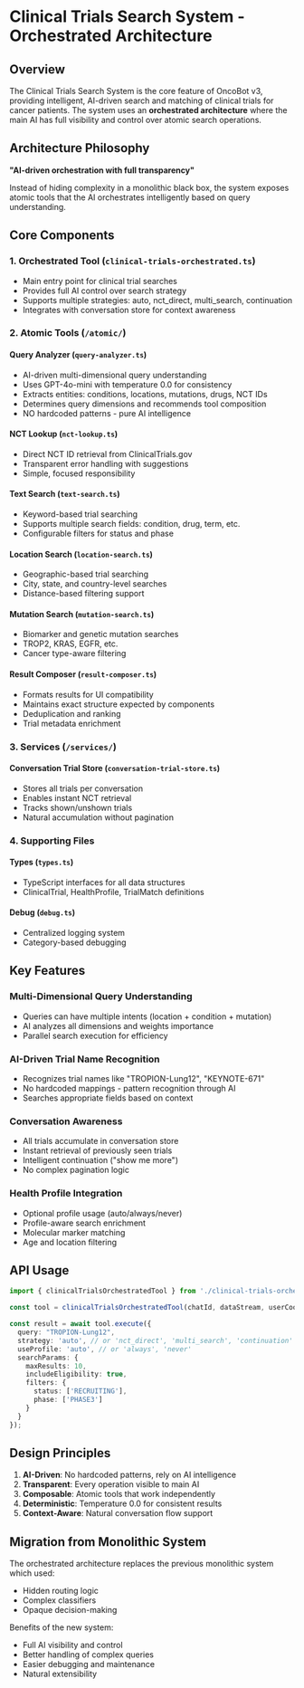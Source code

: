 # Clinical Trials Search System - Orchestrated Architecture

## Overview

The Clinical Trials Search System is the core feature of OncoBot v3, providing intelligent, AI-driven search and matching of clinical trials for cancer patients. The system uses an **orchestrated architecture** where the main AI has full visibility and control over atomic search operations.

## Architecture Philosophy

**"AI-driven orchestration with full transparency"**

Instead of hiding complexity in a monolithic black box, the system exposes atomic tools that the AI orchestrates intelligently based on query understanding.

## Core Components

### 1. Orchestrated Tool (`clinical-trials-orchestrated.ts`)
- Main entry point for clinical trial searches
- Provides full AI control over search strategy
- Supports multiple strategies: auto, nct_direct, multi_search, continuation
- Integrates with conversation store for context awareness

### 2. Atomic Tools (`/atomic/`)

#### Query Analyzer (`query-analyzer.ts`)
- AI-driven multi-dimensional query understanding
- Uses GPT-4o-mini with temperature 0.0 for consistency
- Extracts entities: conditions, locations, mutations, drugs, NCT IDs
- Determines query dimensions and recommends tool composition
- NO hardcoded patterns - pure AI intelligence

#### NCT Lookup (`nct-lookup.ts`)
- Direct NCT ID retrieval from ClinicalTrials.gov
- Transparent error handling with suggestions
- Simple, focused responsibility

#### Text Search (`text-search.ts`)
- Keyword-based trial searching
- Supports multiple search fields: condition, drug, term, etc.
- Configurable filters for status and phase

#### Location Search (`location-search.ts`)
- Geographic-based trial searching
- City, state, and country-level searches
- Distance-based filtering support

#### Mutation Search (`mutation-search.ts`)
- Biomarker and genetic mutation searches
- TROP2, KRAS, EGFR, etc.
- Cancer type-aware filtering

#### Result Composer (`result-composer.ts`)
- Formats results for UI compatibility
- Maintains exact structure expected by components
- Deduplication and ranking
- Trial metadata enrichment

### 3. Services (`/services/`)

#### Conversation Trial Store (`conversation-trial-store.ts`)
- Stores all trials per conversation
- Enables instant NCT retrieval
- Tracks shown/unshown trials
- Natural accumulation without pagination

### 4. Supporting Files

#### Types (`types.ts`)
- TypeScript interfaces for all data structures
- ClinicalTrial, HealthProfile, TrialMatch definitions

#### Debug (`debug.ts`)
- Centralized logging system
- Category-based debugging

## Key Features

### Multi-Dimensional Query Understanding
- Queries can have multiple intents (location + condition + mutation)
- AI analyzes all dimensions and weights importance
- Parallel search execution for efficiency

### AI-Driven Trial Name Recognition
- Recognizes trial names like "TROPION-Lung12", "KEYNOTE-671"
- No hardcoded mappings - pattern recognition through AI
- Searches appropriate fields based on context

### Conversation Awareness
- All trials accumulate in conversation store
- Instant retrieval of previously seen trials
- Intelligent continuation ("show me more")
- No complex pagination logic

### Health Profile Integration
- Optional profile usage (auto/always/never)
- Profile-aware search enrichment
- Molecular marker matching
- Age and location filtering

## API Usage

```typescript
import { clinicalTrialsOrchestratedTool } from './clinical-trials-orchestrated';

const tool = clinicalTrialsOrchestratedTool(chatId, dataStream, userCoordinates);

const result = await tool.execute({
  query: "TROPION-Lung12",
  strategy: 'auto', // or 'nct_direct', 'multi_search', 'continuation'
  useProfile: 'auto', // or 'always', 'never'
  searchParams: {
    maxResults: 10,
    includeEligibility: true,
    filters: {
      status: ['RECRUITING'],
      phase: ['PHASE3']
    }
  }
});
```

## Design Principles

1. **AI-Driven**: No hardcoded patterns, rely on AI intelligence
2. **Transparent**: Every operation visible to main AI
3. **Composable**: Atomic tools that work independently
4. **Deterministic**: Temperature 0.0 for consistent results
5. **Context-Aware**: Natural conversation flow support

## Migration from Monolithic System

The orchestrated architecture replaces the previous monolithic system which used:
- Hidden routing logic
- Complex classifiers
- Opaque decision-making

Benefits of the new system:
- Full AI visibility and control
- Better handling of complex queries
- Easier debugging and maintenance
- Natural extensibility